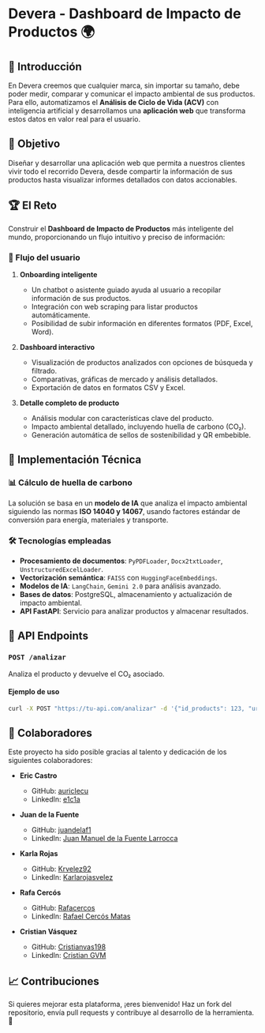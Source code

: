 
# Devera - Dashboard de Impacto de Productos 🌍  

## 📢 Introducción  
En Devera creemos que cualquier marca, sin importar su tamaño, debe poder medir, comparar y comunicar el impacto ambiental de sus productos. Para ello, automatizamos el **Análisis de Ciclo de Vida (ACV)** con inteligencia artificial y desarrollamos una **aplicación web** que transforma estos datos en valor real para el usuario.  

## 🚀 Objetivo  
Diseñar y desarrollar una aplicación web que permita a nuestros clientes vivir todo el recorrido Devera, desde compartir la información de sus productos hasta visualizar informes detallados con datos accionables.  

## 🏆 El Reto  
Construir el **Dashboard de Impacto de Productos** más inteligente del mundo, proporcionando un flujo intuitivo y preciso de información:

### 🔄 Flujo del usuario  
1. **Onboarding inteligente**  
   - Un chatbot o asistente guiado ayuda al usuario a recopilar información de sus productos.  
   - Integración con web scraping para listar productos automáticamente.  
   - Posibilidad de subir información en diferentes formatos (PDF, Excel, Word).  

2. **Dashboard interactivo**  
   - Visualización de productos analizados con opciones de búsqueda y filtrado.  
   - Comparativas, gráficas de mercado y análisis detallados.  
   - Exportación de datos en formatos CSV y Excel.  

3. **Detalle completo de producto**  
   - Análisis modular con características clave del producto.  
   - Impacto ambiental detallado, incluyendo huella de carbono (CO₂).  
   - Generación automática de sellos de sostenibilidad y QR embebible.  

## 🔬 Implementación Técnica  
### 📊 Cálculo de huella de carbono  
La solución se basa en un **modelo de IA** que analiza el impacto ambiental siguiendo las normas **ISO 14040 y 14067**, usando factores estándar de conversión para energía, materiales y transporte.  

### 🛠️ Tecnologías empleadas  
- **Procesamiento de documentos**: `PyPDFLoader`, `Docx2txtLoader`, `UnstructuredExcelLoader`.  
- **Vectorización semántica**: `FAISS` con `HuggingFaceEmbeddings`.  
- **Modelos de IA**: `LangChain`, `Gemini 2.0` para análisis avanzado.  
- **Bases de datos**: PostgreSQL, almacenamiento y actualización de impacto ambiental.  
- **API FastAPI**: Servicio para analizar productos y almacenar resultados.  

## 🔗 API Endpoints  
### `POST /analizar`  
Analiza el producto y devuelve el CO₂ asociado.  

#### **Ejemplo de uso**  
```bash
curl -X POST "https://tu-api.com/analizar" -d '{"id_products": 123, "url_docs": "https://documento.pdf"}'
```

## 👥 Colaboradores  
Este proyecto ha sido posible gracias al talento y dedicación de los siguientes colaboradores:  

- **Eric Castro**  
  - GitHub: [auricIecu](https://github.com/auricIecu)  
  - LinkedIn: [e1c1a](https://www.linkedin.com/in/e1c1a/)  

- **Juan de la Fuente**  
  - GitHub: [juandelaf1](https://github.com/juandelaf1)  
  - LinkedIn: [Juan Manuel de la Fuente Larrocca](https://www.linkedin.com/in/juan-manuel-de-la-fuente-larrocca-5a0982349/)  

- **Karla Rojas**  
  - GitHub: [Krvelez92](https://github.com/Krvelez92)  
  - LinkedIn: [Karlarojasvelez](https://www.linkedin.com/in/karlarojasvelez/)  

- **Rafa Cercós**  
  - GitHub: [Rafacercos](https://github.com/Rafacercos)  
  - LinkedIn: [Rafael Cercós Matas](https://www.linkedin.com/in/rafael-cerc%C3%B3s-matas-792640357/)  

- **Cristian Vásquez**  
  - GitHub: [Cristianvas198](https://github.com/Cristianvas198)  
  - LinkedIn: [Cristian GVM](https://www.linkedin.com/in/cristiangvm98/)  

## 📈 Contribuciones  
Si quieres mejorar esta plataforma, ¡eres bienvenido! Haz un fork del repositorio, envía pull requests y contribuye al desarrollo de la herramienta. 🚀  


